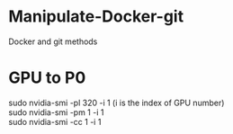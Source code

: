 # Manipulate-Docker-git
Docker and git methods

# GPU to P0  
sudo nvidia-smi -pl 320 -i 1 (i is the index of GPU number)  
sudo nvidia-smi -pm 1 -i 1  
sudo nvidia-smi -cc 1 -i 1  
